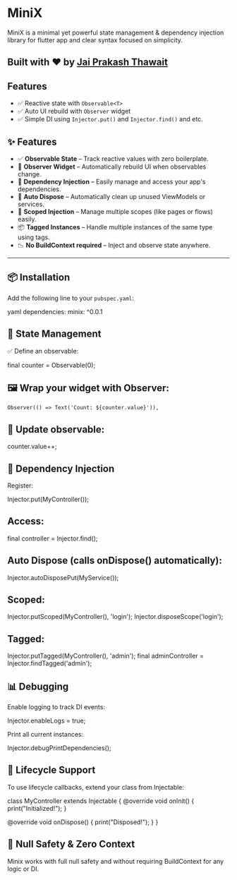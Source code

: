 
# MiniX
MiniX is a minimal yet powerful state management & dependency injection library for flutter app and clear syntax focused on simplicity.
## Built with ❤️ by [Jai Prakash Thawait](https://github.com/jaiprakash02)
## Features

- ✅ Reactive state with `Observable<T>`
- ✅ Auto UI rebuild with `Observer` widget
- ✅ Simple DI using `Injector.put()` and `Injector.find()` and etc.

## ✨ Features

- ✅ **Observable State** – Track reactive values with zero boilerplate.
- 🔁 **Observer Widget** – Automatically rebuild UI when observables change.
- 🧪 **Dependency Injection** – Easily manage and access your app's dependencies.
- 🧼 **Auto Dispose** – Automatically clean up unused ViewModels or services.
- 🧩 **Scoped Injection** – Manage multiple scopes (like pages or flows) easily.
- 📦 **Tagged Instances** – Handle multiple instances of the same type using tags.
- 📉 **No BuildContext required** – Inject and observe state anywhere.

---

## 📦 Installation

Add the following line to your `pubspec.yaml`:

yaml
dependencies:
  minix: ^0.0.1


## 🧠 State Management
✅ Define an observable:

    
final counter = Observable(0);

## 🖼 Wrap your widget with Observer:

    Observer(() => Text('Count: ${counter.value}')),

## 🔁 Update observable:

counter.value++;

## 🧪 Dependency Injection
Register:

Injector.put(MyController());

## Access:

final controller = Injector.find<MyController>();

## Auto Dispose (calls onDispose() automatically):

Injector.autoDisposePut(MyService());

## Scoped:

Injector.putScoped(MyController(), 'login');
Injector.disposeScope('login');

## Tagged:

Injector.putTagged(MyController(), 'admin');
final adminController = Injector.findTagged<MyController>('admin');

## 📊 Debugging

Enable logging to track DI events:

Injector.enableLogs = true;

Print all current instances:

Injector.debugPrintDependencies();

## 🧼 Lifecycle Support

To use lifecycle callbacks, extend your class from Injectable:

class MyController extends Injectable {
@override
void onInit() {
print("Initialized!");
}

@override
void onDispose() {
print("Disposed!");
}
}

## 🔐 Null Safety & Zero Context

Minix works with full null safety and without requiring BuildContext for any logic or DI.
